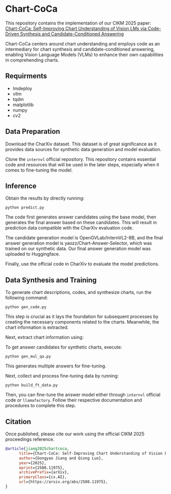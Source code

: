 # Chart-CoCa
This repository contains the implementation of our CIKM 2025 paper:
[Chart-CoCa: Self-Improving Chart Understanding of Vision LMs via Code-Driven Synthesis and Candidate-Conditioned Answering](https://arxiv.org/abs/2508.11975)

Chart-CoCa centers around chart understanding and employs code as an intermediary for chart synthesis and candidate-conditioned answering, enabling Vision Language Models (VLMs) to enhance their own capabilities in comprehending charts.


## Requirments
- lmdeploy
- vllm
- tqdm
- matplotlib
- numpy
- cv2

## Data Preparation

Download the CharXiv dataset. This dataset is of great significance as it provides data sources for synthetic data generation and model evaluation.

Clone the `internvl` official repository. This repository contains essential code and resources that will be used in the later steps, especially when it comes to fine-tuning the model.

## Inference
Obtain the results by directly running:

```
python predict.py
```
The code first generates answer candidates using the base model, then generates the final answer based on these candidates.
This will result in prediction data compatible with the CharXiv evaluation code.

The candidate generation model is OpenGVLab/InternVL2-8B, and the final answer generation model is yaozz/Chart-Answer-Selector, which was trained on our synthetic data. Our final answer generation model was uploaded to Huggingface.


Finally, use the official code in CharXiv to evaluate the model predictions.


## Data Synthesis and Training

To generate chart descriptions, codes, and synthesize charts, run the following command:



```
python gen_code.py
```

This step is crucial as it lays the foundation for subsequent processes by creating the necessary components related to the charts. Meanwhile, the chart information is extracted.

Next, extract chart information using:



To get answer candidates for synthetic charts, execute:
```
python gen_mul_qa.py
```

This generates multiple answers for fine-tuning.

Next, collect and process fine-tuning data by running:



```
python build_ft_data.py
```



Then, you can fine-tune the answer model either through `internvl` official code or `llamafactory`. Follow their respective documentation and procedures to complete this step.





## Citation
Once published, please cite our work using the official CIKM 2025 proceedings reference.
```bib
@article{jiang2025chartcoca,
      title={Chart-CoCa: Self-Improving Chart Understanding of Vision LMs via Code-Driven Synthesis and Candidate-Conditioned Answering}, 
      author={Gongyao Jiang and Qiong Luo},
      year={2025},
      eprint={2508.11975},
      archivePrefix={arXiv},
      primaryClass={cs.AI},
      url={https://arxiv.org/abs/2508.11975}, 
}
```
